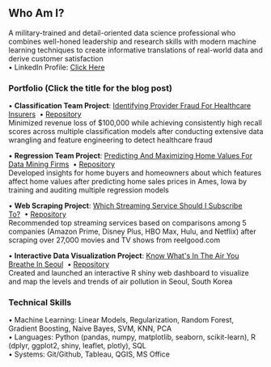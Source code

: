 ## Who Am I?
A military-trained and detail-oriented data science professional who combines well-honed leadership and research skills with modern machine learning techniques to create informative translations of real-world data and derive customer satisfaction<br>
• LinkedIn Profile: <a href=https://www.linkedin.com/in/ryanhpark>Click Here</a>
### Portfolio (Click the title for the blog post)

• <b>Classification Team Project</b>: <a href=https://nycdatascience.com/blog/student-works/capstone/identifying-provider-fraud-for-healthcare-insurers/>Identifying Provider Fraud For Healthcare Insurers</a>&nbsp;&nbsp;• <a href=https://github.com/ryanhpark/HealthcareFraud_Classification>Repository</a><br>
Minimized revenue loss of $100,000 while achieving consistently high recall scores across multiple classification models after conducting extensive data wrangling and feature engineering to detect healthcare fraud<br>

• <b>Regression Team Project</b>: <a href=https://nycdatascience.com/blog/student-works/machine-learning/predicting-and-maximizing-home-values-for-data-mining-firms/>Predicting And Maximizing Home Values For Data Mining Firms</a>&nbsp;&nbsp;• <a href=https://github.com/ryanhpark/HousingPricePrediction_Regression>Repository</a><br>
Developed insights for home buyers and homeowners about which features affect home values after predicting home sales prices in Ames, Iowa by training and auditing multiple regression models<br>

• <b>Web Scraping Project</b>: <a href=https://nycdatascience.com/blog/student-works/which-streaming-service-should-i-subscribe-to/>Which Streaming Service Should I Subscribe To?</a>&nbsp;&nbsp;• <a href=https://github.com/ryanhpark/Streaming_Sites_Web_Scraping>Repository</a><br>
Recommended top streaming services based on comparisons among 5 companies (Amazon Prime, Disney Plus, HBO Max, Hulu, and Netflix) after scraping over 27,000 movies and TV shows from reelgood.com<br>

• <b>Interactive Data Visualization Project</b>: <a href=https://nycdatascience.com/blog/r/know-whats-in-the-air-you-breathe-in-seoul/>Know What's In The Air You Breathe In Seoul</a>&nbsp;&nbsp;• <a href=https://github.com/ryanhpark/Seoul_Air_Pollution_Shiny>Repository</a><br>
Created and launched an interactive R shiny web dashboard to visualize and map the levels and trends of air pollution in Seoul, South Korea<br>



### Technical Skills
• Machine Learning: Linear Models, Regularization, Random Forest, Gradient Boosting, Naive Bayes, SVM, KNN, PCA<br>
• Languages: Python (pandas, numpy, matplotlib, seaborn, scikit-learn), R (dplyr, ggplot2, shiny, leaflet, plotly), SQL<br>
• Systems: Git/Github, Tableau, QGIS, MS Office<br>
